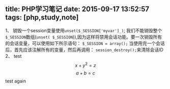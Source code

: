 title: PHP学习笔记
date: 2015-09-17 13:52:57
tags: [php,study,note]
---
1、
销毁一个session变量使用```unset($_SESSION['myvar']_)```;
我们不能销毁整个```$_SESSION```数组(```unset(
$_SESSION```)),因为这样将禁用会话功能。要一次销毁所有的会话变量，可以使用如下所示语句：
```$_SESSION = array();```
当使用完一个会话后，首先应该注解所有的变量，然后再调用：
```session_destroy();```来清除会话ID
2、
test
$$x+y^2=z$$
$$a+b=c$$
test again
